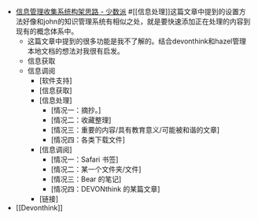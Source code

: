 - [信息管理收集系统构架思路 - 少数派](https://sspai.com/post/45659) #[[信息处理]]这篇文章中提到的设置方法好像和john的知识管理系统有相似之处，就是要快速添加正在处理的内容到现有的概念体系中。
    - 这篇文章中提到的很多功能是我不了解的。结合devonthink和hazel管理本地文档的想法对我很有启发。
    - 信息获取
    - 信息调阅
        - [软件支持]
        - [信息获取]
        - [信息处理]
            - [情况一：摘抄。]
            - [情况二：收藏整理]
            - [情况三：重要的内容/具有教育意义/可能被和谐的文章]
            - [情况四：各类下载文件]
        - [信息调阅]
            - [情况一：Safari 书签]
            - [情况二：某一个文件夹/文件]
            - [情况三：Bear 的笔记]
            - [情况四：DEVONthink 的某篇文章]
        - [链接]
- [[Devonthink]]
